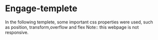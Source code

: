 # Engage-templete
In the following templete, some important css properties were used, such as position, transform,overflow and flex
Note:: this webpage is not responsive.

